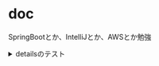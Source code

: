 # doc

SpringBootとか、IntelliJとか、AWSとか勉強

<details>
<summary>
detailsのテスト
</summary>

```
 details内のコードブロックの見た目を
 test
  
 hoge
 
 **太字の確認**
 
` バッククォートの確認 `
 test `バッククォートの確認`
 
```
  
</details>
